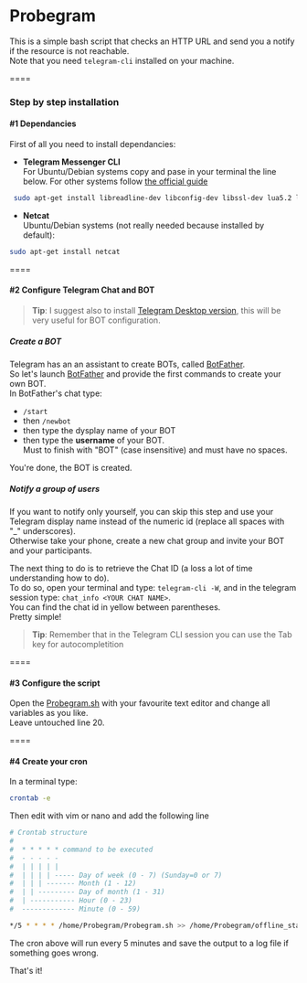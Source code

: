 # Probegram
This is a simple bash script that checks an HTTP URL and send you a notify if the resource is not reachable.<br />
Note that you need `telegram-cli` installed on your machine.

====

### Step by step installation

#### #1 Dependancies
First of all you need to install dependancies:
* **Telegram Messenger CLI**<br />For Ubuntu/Debian systems copy and pase in your terminal the line below. For other systems follow [the official guide](https://github.com/vysheng/tg#installation)
```bash
 sudo apt-get install libreadline-dev libconfig-dev libssl-dev lua5.2 liblua5.2-dev libevent-dev libjansson-dev libpython-dev make  
```
* **Netcat**<br />Ubuntu/Debian systems (not really needed because installed by default):
```bash
sudo apt-get install netcat
```
====

#### #2 Configure Telegram Chat and BOT

> **Tip**: I suggest also to install [Telegram Desktop version](https://desktop.telegram.org/), this will be very useful for BOT configuration.

##### Create a BOT
Telegram has an an assistant to create BOTs, called [BotFather](https://telegram.me/botfather).<br />
So let's launch [BotFather](https://telegram.me/botfather) and provide the first commands to create your own BOT.<br />
In BotFather's chat type:
* `/start`
* then `/newbot`
* then type the dysplay name of your BOT
* then type the **username** of your BOT.<br />Must to finish with "BOT" (case insensitive) and must have no spaces.

You're done, the BOT is created.

##### Notify a group of users
If you want to notify only yourself, you can skip this step and use your Telegram display name instead of the numeric id (replace all spaces with "_" underscores).<br />
Otherwise take your phone, create a new chat group and invite your BOT and your participants.

The next thing to do is to retrieve the Chat ID (a loss a lot of time understanding how to do).<br />
To do so, open your terminal and type: `telegram-cli -W`, and in the telegram session type: `chat_info <YOUR CHAT NAME>`.<br />
You can find the chat id in yellow between parentheses.<br />
Pretty simple!

> **Tip**: Remember that in the Telegram CLI session you can use the Tab key for autocompletition

====

#### #3 Configure the script
Open the [Probegram.sh](https://github.com/gubi/Probegram/blob/master/Probegram.sh) with your favourite text editor and change all variables as you like.<br />
Leave untouched line 20.

====

#### #4 Create your cron
In a terminal type:
```bash
crontab -e
```
Then edit with vim or nano and add the following line
```Bash
# Crontab structure
#
#  * * * * * command to be executed
#  - - - - -
#  | | | | |
#  | | | | ----- Day of week (0 - 7) (Sunday=0 or 7)
#  | | | ------- Month (1 - 12)
#  | | --------- Day of month (1 - 31)
#  | ----------- Hour (0 - 23)
#  ------------- Minute (0 - 59)

*/5 * * * * /home/Probegram/Probegram.sh >> /home/Probegram/offline_status.log 2>&1
```
The cron above will run every 5 minutes and save the output to a log file if something goes wrong.



That's it!
